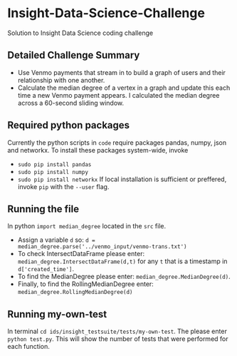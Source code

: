 # Insight-Data-Science-Challenge #
Solution to Insight Data Science coding challenge 

## Detailed Challenge Summary  
* Use Venmo payments that stream in to build a graph of users and their relationship with one another. 
* Calculate the median degree of a vertex in a graph and update this each time a new Venmo payment appears. I calculated the median degree across a 60-second sliding window. 

## Required python packages ##
Currently the python scripts in `code` require packages pandas, numpy, json and networkx. To install these packages system-wide, invoke 
* `sudo pip install pandas`
* `sudo pip install numpy` 
* `sudo pip install networkx` 
If local installation is sufficient or preffered, invoke `pip` with the `--user` flag. 

## Running the file ##
In python `import median_degree` located in the `src` file. 
* Assign a variable `d` so: `d = median_degree.parse('../venmo_input/venmo-trans.txt')` 
* To check IntersectDataFrame please enter: `median_degree.IntersectDataFrame(d,t)` for any `t` that is a timestamp in `d['created_time']`. 
* To find the MedianDegree please enter: `median_degree.MedianDegree(d)`.
* Finally, to find the RollingMedianDegree enter: `median_degree.RollingMedianDegree(d)`

## Running my-own-test ## 
In terminal `cd ids/insight_testsuite/tests/my-own-test`. The please enter `python test.py`. This will show the number of tests that were performed for each function. 






